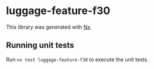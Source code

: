 # luggage-feature-f30

This library was generated with [Nx](https://nx.dev).

## Running unit tests

Run `nx test luggage-feature-f30` to execute the unit tests.
